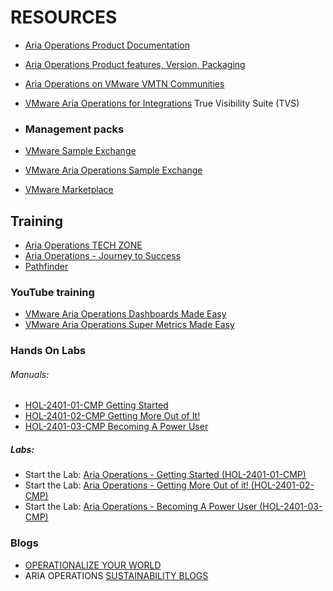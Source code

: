 # RESOURCES

- [Aria Operations Product Documentation](https://docs.vmware.com/en/VMware-Aria-Operations/index.html)

- [Aria Operations Product features, Version, Packaging](https://www.vmware.com/content/dam/digitalmarketing/vmware/en/pdf/docs/vmw-datasheet-vmware-aria-operations.pdf)

- [Aria Operations on VMware VMTN Communities ](https://communities.vmware.com/t5/VMware-Aria-Operations/bd-p/13003)

- [VMware Aria Operations for Integrations](https://www.vmware.com/products/aria-operations-for-integrations.html) True Visibility Suite (TVS)

- ### Management packs


- [VMware Sample Exchange](https://developer.vmware.com/samples)

- [VMware Aria Operations Sample Exchange](https://aria.vmware.com/sample-exchange/vmware-aria-operations-sample-exchange)

- [VMware Marketplace](https://marketplace.cloud.vmware.com/)

## Training

- [Aria Operations TECH ZONE](https://apps-cloudmgmt.techzone.vmware.com/vmware-aria-operations) 
- [Aria Operations - Journey to Success](https://apps-cloudmgmt.techzone.vmware.com/resource/vmware-aria-operations-journey-success)
- [Pathfinder](https://pathfinder.vmware.com/v3/)

### YouTube training

- [VMware Aria Operations Dashboards Made Easy](https://www.youtube.com/playlist?list=PLrFo2o1FG9n7RVfyuUQEE08LwqrIqKdPm) 
- [VMware Aria Operations Super Metrics Made Easy](https://www.youtube.com/playlist?list=PLrFo2o1FG9n6PvSd3nFUZYZDo1ICcajVD)

### Hands On Labs
###### Manuals:

- [HOL-2401-01-CMP Getting Started](hol-2401-01-cmp_pdf_en.pdf)
- [HOL-2401-02-CMP Getting More Out of It!](hol-2401-02-cmp_pdf_en.pdf) 
- [HOL-2401-03-CMP Becoming A Power User](hol-2401-03-cmp_pdf_en.pdf) 

##### Labs:

- Start the Lab: [Aria Operations - Getting Started (HOL-2401-01-CMP)](https://web.hol.vmware.com/VLP-API-CALLS/StartLAb/LaunchLabSSO.aspx?key=HOLMAIN&lc=HOL-2401-01-CMP)
- Start the Lab: [Aria Operations - Getting More Out of it! (HOL-2401-02-CMP)](https://web.hol.vmware.com/VLP-API-CALLS/StartLAb/LaunchLabSSO.aspx?key=HOLMAIN&lc=HOL-2401-02-CMP)
- Start the Lab: [Aria Operations - Becoming A Power User (HOL-2401-03-CMP)](https://web.hol.vmware.com/VLP-API-CALLS/StartLAb/LaunchLabSSO.aspx?key=HOLMAIN&lc=HOL-2401-03-CMP)

### Blogs

- [OPERATIONALIZE YOUR WORLD](https://www.vmwareopsguide.com/downloads/ops-your-world/) 
- ARIA OPERATIONS [SUSTAINABILITY BLOGS](/LabFiles/sustainability) 
